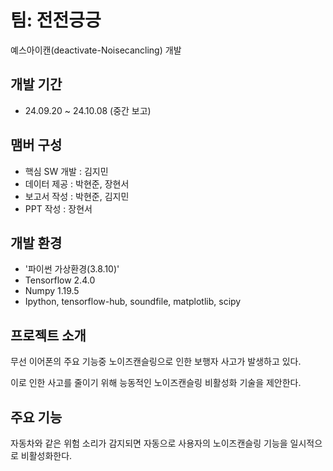 # 팀: 전전긍긍
예스아이캔(deactivate-Noisecancling) 개발

## 개발 기간
- 24.09.20 ~ 24.10.08 (중간 보고)

## 맴버 구성
- 핵심 SW 개발 : 김지민
- 데이터 제공 : 박현준, 장현서
- 보고서 작성 : 박현준, 김지민
- PPT 작성 : 장현서

## 개발 환경
- '파이썬 가상환경(3.8.10)'
- Tensorflow 2.4.0
- Numpy 1.19.5
- Ipython, tensorflow-hub, soundfile, matplotlib, scipy

## 프로젝트 소개
무선 이어폰의 주요 기능중 노이즈캔슬링으로 인한 보행자 사고가 발생하고 있다.

이로 인한 사고를 줄이기 위해 능동적인 노이즈캔슬링 비활성화 기술을 제안한다.
## 주요 기능

자동차와 같은 위험 소리가 감지되면 자동으로 사용자의 노이즈캔슬링 기능을 일시적으로 비활성화한다.
